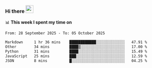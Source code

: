 ### Hi there <a href="https://www.gautamkrishnar.com/"><img src="https://media.giphy.com/media/hvRJCLFzcasrR4ia7z/giphy.gif" width="25px"></a>

📊 **This week I spent my time on**

<!--START_SECTION:waka-->

```txt
From: 28 September 2025 - To: 05 October 2025

Markdown     1 hr 36 mins    ████████████░░░░░░░░░░░░░   47.91 %
Other        34 mins         ████▒░░░░░░░░░░░░░░░░░░░░   17.00 %
Python       31 mins         ████░░░░░░░░░░░░░░░░░░░░░   15.49 %
JavaScript   25 mins         ███░░░░░░░░░░░░░░░░░░░░░░   12.59 %
JSON         8 mins          █░░░░░░░░░░░░░░░░░░░░░░░░   04.25 %
```

<!--END_SECTION:waka-->
